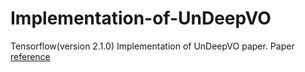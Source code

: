 # Implementation-of-UnDeepVO
Tensorflow(version 2.1.0) Implementation of UnDeepVO paper.
Paper [reference](https://arxiv.org/abs/1709.06841)
